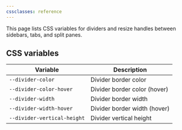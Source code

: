 ```yaml
---
cssclasses: reference
---
```

This page lists CSS variables for dividers and resize handles between sidebars, tabs, and split panes.

## CSS variables

| Variable                    | Description                  |
| --------------------------- | ---------------------------- |
| `--divider-color`           | Divider border color         |
| `--divider-color-hover`     | Divider border color (hover) |
| `--divider-width`           | Divider border width         |
| `--divider-width-hover`     | Divider border width (hover) |
| `--divider-vertical-height` | Divider vertical height      |
